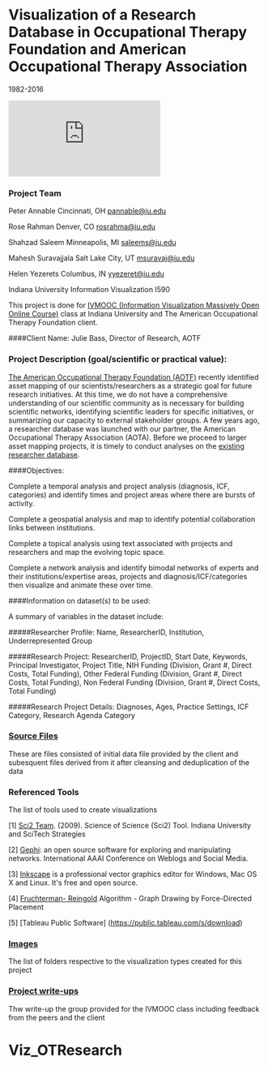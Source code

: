 # Visualization of a Research Database in Occupational Therapy Foundation and American Occupational Therapy Association
1982-2016

![Infographic](https://github.com/alyez/Viz_OTResearch/blob/master/images/OT%20Infographic.pdf)


### Project Team

Peter Annable Cincinnati, OH pannable@iu.edu

Rose Rahman Denver, CO rosrahma@iu.edu

Shahzad Saleem Minneapolis, MI saleems@iu.edu

Mahesh Suravajjala Salt Lake City, UT msuravaj@iu.edu

Helen Yezerets Columbus, IN yyezeret@iu.edu

Indiana University Information Visualization I590



This project is done for  [IVMOOC (Information Visualization Massively Open Online Course)](http://ivmooc.cns.iu.edu/) class at Indiana University and The American Occupational Therapy Foundation client.

####Client Name:
Julie Bass, Director of Research, AOTF

### Project Description (goal/scientific or practical value):

[The American Occupational Therapy Foundation (AOTF)](http://aotf.org/) recently identified asset mapping of our scientists/researchers as a strategic goal for future research initiatives. At this time, we do not have a comprehensive understanding of our scientific community as is necessary for building scientific networks, identifying scientific leaders for specific initiatives, or summarizing our capacity to external stakeholder groups. A few years ago, a researcher database was launched with our partner, the American Occupational Therapy Association (AOTA). Before we proceed to larger asset mapping projects, it is timely to conduct analyses on the [existing researcher database](https://iu.box.com/s/wotjobq7j8wjh0dja7byj04d0cie1ok9). 

####Objectives:

Complete a temporal analysis and project analysis (diagnosis, ICF, categories) and identify times and project areas where there are bursts of activity.

Complete a geospatial analysis and map to identify potential collaboration links between institutions.

Complete a topical analysis using text associated with projects and researchers and map the evolving topic space.

Complete a network analysis and identify bimodal networks of experts and their institutions/expertise areas, projects and diagnosis/ICF/categories then visualize and animate these over time.

####Information on dataset(s) to be used: 

A summary of variables in the dataset include: 

#####Researcher Profile: 
Name, ResearcherID, Institution, Underrepresented Group

#####Research Project:
ResearcherID, 
ProjectID, 
Start Date, 
Keywords, 
Principal Investigator, 
Project Title, 
NIH Funding (Division, Grant #, Direct Costs, Total Funding), 
Other Federal Funding (Division, Grant #, Direct Costs, Total Funding), 
Non Federal Funding (Division, Grant #, Direct Costs, Total Funding)

#####Research Project Details: 
Diagnoses, Ages, Practice Settings, ICF Category, Research Agenda Category

### [Source Files](https://github.iu.edu/yyezeret/Viz_OTResearch/tree/master/data%20source)
These are files consisted of initial data file provided by the client and subesquent files derived from it after cleansing and deduplication of the data

### Referenced Tools
The list of tools used to create visualizations

[1] [Sci2 Team](https://sci2.cns.iu.edu). (2009). Science of Science (Sci2) Tool. Indiana University and SciTech Strategies

[2] [Gephi](https://gephi.org/): an open source software for exploring and manipulating networks. International AAAI Conference on Weblogs and Social Media.

[3] [Inkscape](https://inkscape.org/en/learn/tutorials/) is a professional vector graphics editor for Windows, Mac OS X and Linux. It's free and open source. 

[4] [Fruchterman- Reingold](https://gephi.org/features/) Algorithm - Graph Drawing by Force-Directed Placement

[5] [Tableau Public Software] (https://public.tableau.com/s/download)


### [Images](https://github.iu.edu/yyezeret/Viz_OTResearch/tree/master/images)
The list of folders respective to the visualization types created for this project

### [Project write-ups](https://github.iu.edu/yyezeret/Viz_OTResearch/tree/master/write-up)
Thw write-up the group provided for the IVMOOC class including feedback from the peers and the client
# Viz_OTResearch

